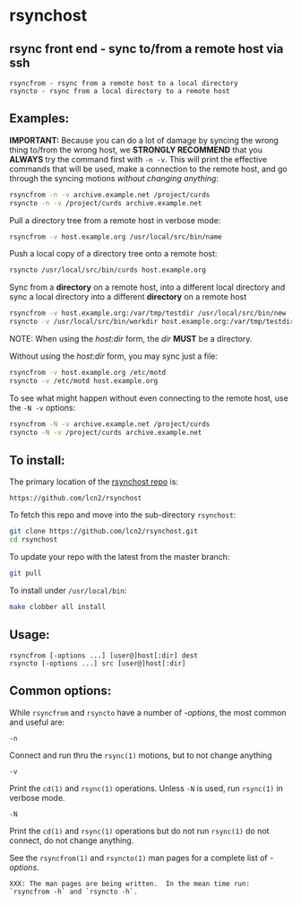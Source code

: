 # rsynchost

## rsync front end - sync to/from a remote host via ssh

```
rsyncfrom - rsync from a remote host to a local directory
rsyncto - rsync from a local directory to a remote host
```

## Examples:

**IMPORTANT:** Because you can do a lot of damage by syncing the wrong thing
to/from the wrong host, we **STRONGLY RECOMMEND** that you **ALWAYS**
try the command first with `-n -v`.  This will print the effective commands
that will be used, make a connection to the remote host, and
go through the syncing motions *without changing anything*:

```sh
rsyncfrom -n -v archive.example.net /project/curds
rsyncto -n -v /project/curds archive.example.net
```

Pull a directory tree from a remote host in verbose mode:

```sh
rsyncfrom -v host.example.org /usr/local/src/bin/name
```

Push a local copy of a directory tree onto a remote host:

```sh
rsyncto /usr/local/src/bin/curds host.example.org
```

Sync from a **directory** on a remote host, into a different local directory
and sync a local directory into a different **directory** on a remote host

```sh
rsyncfrom -v host.example.org:/var/tmp/testdir /usr/local/src/bin/new
rsyncto -v /usr/local/src/bin/workdir host.example.org:/var/tmp/testdir
```

NOTE: When using the _host:dir_ form, the _dir_ **MUST** be a directory.

Without using the _host:dir_ form, you may sync just a file:

```sh
rsyncfrom -v host.example.org /etc/motd
rsyncto -v /etc/motd host.example.org
```

To see what might happen without even connecting to the remote host,
use the `-N -v` options:

```sh
rsyncfrom -N -v archive.example.net /project/curds
rsyncto -N -v /project/curds archive.example.net
```

## To install:

The primary location of the [rsynchost repo](https://github.com/lcn2/rsynchost) is:

```url
https://github.com/lcn2/rsynchost
```

To fetch this repo and move into the sub-directory `rsynchost`:

```sh
git clone https://github.com/lcn2/rsynchost.git
cd rsynchost
```

To update your repo with the latest from the master branch:


```sh
git pull
```

To install under `/usr/local/bin`:


```sh
make clobber all install
```

## Usage:

```
rsyncfrom [-options ...] [user@]host[:dir] dest
rsyncto [-options ...] src [user@]host[:dir]
```

## Common options:

While `rsyncfrom` and `rsyncto` have a number of _-options_, the most common and useful are:

```
-n
```
Connect and run thru the `rsync(1)` motions, but to not change anything

```
-v
```
Print the `cd(1)` and `rsync(1)` operations.  Unless `-N` is used, run `rsync(1)` in verbose mode.

```
-N
```
Print the `cd(1)` and `rsync(1)` operations but do not run `rsync(1)` do not connect, do not change anything.

See the `rsyncfrom(1)` and `rsyncto(1)` man pages for a complete list of  _-options_.

```
XXX: The man pages are being written.  In the mean time run: `rsyncfrom -h` and `rsyncto -h`.
```
